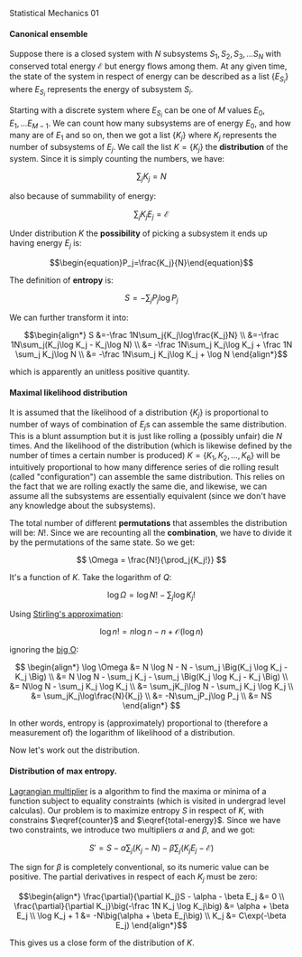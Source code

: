Statistical Mechanics 01


#### Canonical ensemble

Suppose there is a closed system with $N$ subsystems $S_1, S_2, S_3, \ldots S_N$ with conserved
total energy $\mathcal{E}$ but energy flows among them. At any given time, the state of the system in
respect of energy can be described as a list $\{E_{S_i}\}$ where $E_{S_i}$ represents
the energy of subsystem $S_i$.


Starting with a discrete system where $E_{S_i}$ can be one of $M$ values $E_0, E_1, ...
E_{M-1}$. We can count how many subsystems are of energy $E_0$, and how many are of $E_1$ and so on,
then we got a list $\{K_j\}$ where $K_j$ represents the number of subsystems of $E_j$.
We call the list $K=\{K_j\}$ the **distribution** of the system. Since it is
simply counting the numbers, we have:

$$\begin{equation}\sum_j{K_j}=N\label{counter}\end{equation}$$

also because of summability of energy:

$$\begin{equation}\sum_j{K_jE_j}=\mathcal{E}\label{total-energy}\end{equation}$$

Under distribution $K$ the **possibility** of picking a subsystem it ends up having energy $E_j$ is:

$$\begin{equation}P_j=\frac{K_j}{N}\end{equation}$$

The definition of **entropy** is:

$$\begin{equation}S=-\sum_j{P_j\log{P_j}}\end{equation}$$

We can further transform it into:

$$\begin{align*}
    S &=-\frac 1N\sum_j{K_j\log\frac{K_j}N} \\
     &=-\frac 1N\sum_j(K_j\log K_j - K_j\log N) \\
     &= -\frac 1N\sum_j K_j\log K_j + \frac 1N \sum_j K_j\log N \\
     &= -\frac 1N\sum_j K_j\log K_j + \log N
\end{align*}$$

which is apparently an unitless positive quantity.

#### Maximal likelihood distribution

It is assumed that the likelihood of a distribution $\{K_j\}$ is proportional to number of ways of
combination of $E_j$s can assemble the same distribution. This is a blunt assumption but it is just
like rolling a (possibly unfair) die $N$ times. And the likelihood of the distribution (which is likewise
defined by the number of times a certain number is produced) $K = \{K_1, K_2, ..., K_6\}$ will be
intuitively proportional to how many difference series of die rolling result (called "configuration")
can assemble the same distribution. This relies on the fact that we are rolling exactly the same die,
and likewise, we can assume all the subsystems are essentially equivalent (since we don't have any
knowledge about the subsystems).

The total number of different **permutations** that assembles the distribution will be: $N!$. Since we
are recounting all the **combination**, we have to divide it by the permutations of the same state.
So we get:

$$ \Omega = \frac{N!}{\prod_j{K_j!}} $$

It's a function of $K$. Take the logarithm of $Q$:

$$ \log \Omega = \log N!-\sum_j{\log K_j!} $$

Using [Stirling's approximation](https://en.wikipedia.org/wiki/Stirling%27s_approximation):

$$ \log n! = n \log n - n + \mathcal{O}(\log n) $$

ignoring the [big O](https://en.wikipedia.org/wiki/Big_O_notation):

$$
\begin{align*}
  \log \Omega &= N \log N - N - \sum_j \Big(K_j \log K_j - K_j \Big) \\
      &= N \log N - \sum_j K_j - \sum_j \Big(K_j \log K_j - K_j \Big) \\
      &= N\log N - \sum_j K_j \log K_j \\
      &= \sum_jK_j\log N - \sum_j K_j \log K_j \\
      &= \sum_jK_j\log\frac{N}{K_j} \\
      &= -N\sum_jP_j\log P_j \\
      &= NS
\end{align*}
$$

In other words, entropy is (approximately) proportional to (therefore a measurement of) the
logarithm of likelihood of a distribution.


Now let's work out the distribution.

#### Distribution of max entropy.
[Lagrangian multiplier](https://en.wikipedia.org/?title=Lagrange_multiplier) is a algorithm to find
the maxima or minima of a function subject to equality constraints (which is visited in undergrad
level calculas). Our problem is to maximize entropy $S$ in respect of $K$, with constrains
$\eqref{counter}$ and $\eqref{total-energy}$. Since we have two constraints, we introduce two
multipliers $\alpha$ and $\beta$, and we got:

$$S'=S-\alpha\sum_j\big({K_j}-N\big)-\beta\sum_j\big({K_jE_j}-\mathcal{E}\big)$$

The sign for $\beta$ is completely conventional, so its numeric value can be positive.
The partial derivatives in respect of each $K_j$ must be zero:

$$\begin{align*}
    \frac{\partial}{\partial K_j}S - \alpha - \beta E_j &= 0 \\
    \frac{\partial}{\partial K_j}\big(-\frac 1N K_j \log K_j\big) &= \alpha + \beta E_j \\
    \log K_j + 1 &= -N\big(\alpha + \beta E_j\big) \\
    K_j &= C\exp(-\beta E_j)
\end{align*}$$

This gives us a close form of the distribution of $K$.
